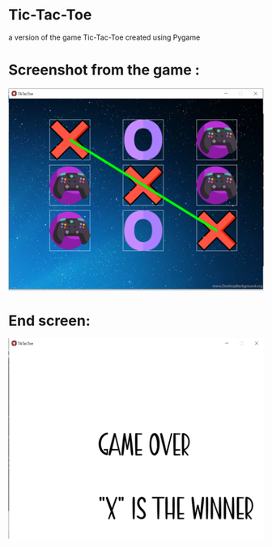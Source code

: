 # Tic-Tac-Toe
a version of the game Tic-Tac-Toe created using Pygame 




# Screenshot from the game :
![alt text](https://github.com/Nijaoui-Wassim/Tic-Tac-Toe/blob/main/sample.png?raw=true)


# End screen:
![alt text](https://github.com/Nijaoui-Wassim/Tic-Tac-Toe/blob/main/sample2.png?raw=true)
